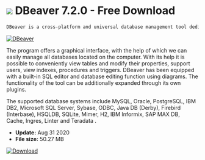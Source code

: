 # ![](https://cdn.softexe.net/static/icon/win.gif) DBeaver 7.2.0 - Free Download

```sh
DBeaver is a cross-platform and universal database management tool dedicated to programmers and database administrators. It allows to operate any databases having a JDBC driver.
```
[![DBeaver](https://gallery.dpcdn.pl/imgc/Tools/12602/g_-_420x350_1.5_-_x20130125151132_00.png)](https://softexe.net/win/development-it/database/dbeaver:hced.html)

The program offers a graphical interface, with the help of which we can easily manage all databases located on the computer. With its help it is possible to conveniently view tables and modify their properties, support users, view indexes, procedures and triggers. DBeaver has been equipped with a built-in SQL editor and database editing function using diagrams. The functionality of the tool can be additionally expanded through its own plugins.
 
 The supported database systems include MySQL, Oracle, PostgreSQL, IBM DB2, Microsoft SQL Server, Sybase, ODBC, Java DB (Derby), Firebird (Interbase), HSQLDB, SQLite, Mimer, H2, IBM Informix, SAP MAX DB, Cache, Ingres, Linter and Teradata .


- **Update:** Aug 31 2020
- **File size:** 50.27 MB

[![Download](https://cdn.softexe.net/static/img/download.png)](https://softexe.net/win/development-it/database/dbeaver:hced.html)

